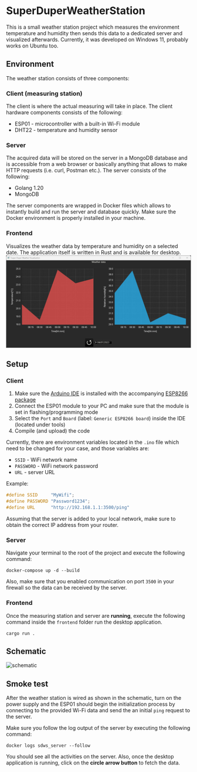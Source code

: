 # SuperDuperWeatherStation #

This is a small weather station project which measures the environment temperature and humidity then sends this data to a dedicated server and visualized afterwards.
Currently, it was developed on Windows 11, probably works on Ubuntu too.

## Environment ##

The weather station consists of three components:

### Client (measuring station) ###

The client is where the actual measuring will take in place. The client hardware components consists of the following:
- ESP01 - microcontroller with a built-in Wi-Fi module
- DHT22 - temperature and humidity sensor

### Server ###

The acquired data will be stored on the server in a MongoDB database and is accessible from a web browser or basically anything that allows to make HTTP requests (i.e. curl, Postman etc.). The server consists of the following:
- Golang 1.20
- MongoDB

The server components are wrapped in Docker files which allows to instantly build and run the server and database quickly. Make sure the Docker environment is properly installed in your machine.

### Frontend ###

Visualizes the weather data by temperature and humidity on a selected date. The application itself is written in Rust and is available for desktop.
![desktop_app](assets/visualization_app_preview.png)

## Setup ##

### Client ###
1. Make sure the [Arduino IDE](https://www.arduino.cc/en/software) is installed with the accompanying [ESP8266 package](https://randomnerdtutorials.com/how-to-install-esp8266-board-arduino-ide/)
2. Connect the ESP01 module to your PC and make sure that the module is set in flashing/programming mode 
3. Select the `Port` and `Board` (label: `Generic ESP8266 board`) inside the IDE (located under tools)
4. Compile (and upload) the code

Currently, there are environment variables located in the `.ino` file which need to be changed for your case, and those variables are:
- `SSID` - WiFi network name
- `PASSWORD` - WiFi network password
- `URL` - server URL

Example:
```cpp
#define SSID     "MyWifi";
#define PASSWORD "Password1234";
#define URL      "http://192.168.1.1:3500/ping" 
```
Assuming that the server is added to your local network, make sure to obtain the correct IP address from your router.

### Server ###

Navigate your terminal to the root of the project and execute the following command:
```shell
docker-compose up -d --build
```

Also, make sure that you enabled communication on port `3500` in your firewall so the data can be received by the server. 

### Frontend ###
Once the measuring station and server are **running**, execute the following command inside the `frontend` folder run the desktop application.
```shell
cargo run .
```

## Schematic ##

![schematic](assets/schematic_weather_station.png)

## Smoke test ##

After the weather station is wired as shown in the schematic, turn on the power supply and the ESP01 should begin the initialization process by connecting to the provided Wi-Fi data and send the an initial `ping` request to the server. 

Make sure you follow the log output of the server by executing the following command:
```shell
docker logs sdws_server --follow
```
You should see all the activities on the server. Also, once the desktop application is running, click on the **circle arrow button** to fetch the data.